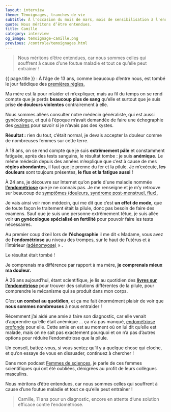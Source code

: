 ```yaml
---
layout: interview
theme: Témoignages, tranches de vie
subtitle: À l'occasion du mois de mars, mois de sensibilisation à l'endométriose, voici le témoignage de Camille&nbsp;&#58;
quote: Nous méritons d’être entendues. 
title: Camille
category: interview
og_image: temoignage-camille.png
previous: /controle/temoignages.html
---
```

>Nous méritons d’être entendues, car nous sommes celles qui souffrent à cause d’une foutue maladie et tout ce qu’elle peut entraîner !

<span>{{ page.title }} :</span> À l’âge de 13 ans, comme beaucoup d’entre nous, est tombé le jour fatidique des [premières règles.](/savoir/cyclemenstruel.html)

Ma mère est là pour m’aider et m’expliquer, mais au fil du temps on se rend compte que je perds **beaucoup plus de sang** qu’elle et surtout que je suis prise **de douleurs violentes** contrairement à elle.

Nous sommes allées consulter notre médecin généraliste, qui est aussi gynécologue, et qui à l’époque m’avait demandée de faire une échographie des [ovaires](/savoir/endo-dico/ovaire.html) pour savoir si je n’avais pas des kystes.

**Résultat :** rien du tout, c’était normal, je devais accepter la douleur comme de nombreuses femmes sur cette terre.

À 18 ans, on se rend compte que je suis **extrêmement pâle** et constamment fatiguée, après des tests sanguins, le résultat tombe : je suis **anémique.**
Le même médecin depuis des années m’explique que c’est à cause de mes **règles abondantes,** il faut que je prenne du fer et la pilule.
Je m’exécute, **les douleurs** sont toujours présentes, **le flux et la fatigue aussi !**

À 24 ans, je découvre sur Internet qu’on parle d'une maladie nommée **[l’endométriose](/savoir/endometriose.html)** que je ne connais pas. Je me renseigne et je m’y retrouve sur beaucoup de [symptômes (douleurs, syndrome post-menstruel, flux).](/savoir/l-endometriose-symptomes.html)

Je vais ainsi voir mon médecin, qui me dit que c’est **un effet de mode,** que de toute façon le traitement était la pilule, donc pas besoin de faire des examens.
Sauf que je suis une personne extrêmement têtue, je suis allée voir **un gynécologue spécialisé en fertilité** pour pouvoir faire les tests nécessaires.

Au premier coup d’œil lors de **l’échographie** il me dit « Madame, vous avez de **l’endométriose** au niveau des trompes, sur le haut de l’utérus et à l’intérieur [(adénomyose)](/savoir/adenomyose.html) » .

Le résultat était tombé !

Je comprenais ma différence par rapport à ma mère, **je comprenais mieux ma douleur.**

À 26 ans aujourd’hui, étant scientifique, je lis au quotidien des **[livres sur l’endométriose](/savoir/bibliographie-endometriose.html)** pour trouver des solutions différentes de la pilule, pour comprendre le mécanisme qui se produit dans mon corps.

C’est **un combat au quotidien,** et ça me fait énormément plaisir de voir que **nous sommes nombreuses** à nous entraider !

Récemment j’ai aidé une amie à faire son diagnostic, car elle venait d’apprendre qu’elle était anémique … ça n’a pas manqué, [endométriose profonde](/savoir/endo-dico/endometriose-profonde.html) pour elle. Cette amie en est au moment où on lui dit qu’elle est malade, mais on ne sait pas exactement pourquoi et on n’a pas d’autres options pour réduire l’endométriose que la pilule.

Un conseil, battez-vous, si vous sentez qu’il y a quelque chose qui cloche, et qu’on essaye de vous en dissuader, continuez à chercher !

Dans mon podcast [Femmes de sciences](https://www.flowcode.com/page/femmesdesciences), je parle de ces femmes scientifiques qui ont été oubliées, dénigrées au profit de leurs collègues masculins.

Nous méritons d’être entendues, car nous sommes celles qui souffrent à cause d’une foutue maladie et tout ce qu’elle peut entraîner !

>Camille, 11 ans pour un diagnostic, encore en attente d’une solution efficace contre l’endométriose. 